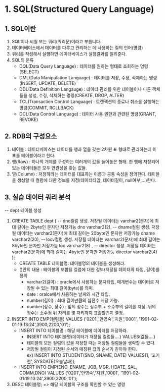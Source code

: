 # 1. SQL(Structured Query Language)
## 1. SQL이란
1. SQL이나 씨퀄 또는 쿼리(쿼리문)이라고 부릅니다.
2. 데이터베이스에서 데이터를 다루고 관리하는 데 사용하는 질의 언어(명령)
3. 쿼리를 작성해서 실행하면 데이터베이스가 실행결과를 알려준다.
4. SQL의 분류
    - DQL(Data Query Language) : 데이터를 원하는 형태로 조회하는 명령(SELECT)
    - DML(Data Manipulation Language) : 데이터를 저장, 수정, 삭제하는 명령(INSERT, UPDATE, DELETE)
    - DDL(Data Definition Langauge) : 데이터 관리를 위한 테이블이나 다른 객체들을 생성, 수정, 삭제하는 명령(CREATE, DROP, ALTER)
    - TCL(Transaction Control Language) : 트랜잭션의 종료나 취소를 실행하는 명령(COMMIT, ROLLBACK)
    - DCL(Data Control Language) : 데이터 사용 권한과 관련된 명령(GRANT, REVOKE)

## 2. RDB의 구성요소
1. 테이블 : 데이터베이스는 데이터를 행과 열을 갖는 2차원 표 형태로 관리하는데 이 표를 테이블이라고 한다.
2. 행(Row) : 하나의 개체를 구성하는 여러개의 값을 늘어놓은 형태. 한 행에 저장되어 있는 데이터들은 모두 연관성을 갖는 값들.
3. 열(Column) : 저장하려는 데이터를 대표하는 이름과 공통 속성을 정의한다. 테이블을 생성할 때 컬럼에 대한 정보를 지정(데이터타입, 데이터길이, null여부,...)한다.

## 3. 실습 데이터 쿼리 분석
-- dept 테이블 생성
1. CREATE TABLE dept (
        -- dno컬럼 생성. 저장될 데이터는 varchar2(문자)에 최대 길이는 2byte인 문자만 저장가능
        dno varchar2(2),
        -- dname컬럼 생성. 저장될 데이터는 varchar2(문자)에 최대 길이는 20byte인 문자만 저장가능
        dname varchar2(20),
        -- locv컬럼 생성. 저장될 데이터는 varchar2(문자)에 최대 길이는 8byte인 문자만 저장가능
        loc varchar2(8) ,
        -- director 생성. 저장될 데이터는 varchar2(문자)에 최대 길이는 4byte인 문자만 저장가능
        director varchar2(4)
   );
   - CREATE TABLE 테이블명: 테이블명의 테이블을 생성해라.
   - ()안의 내용 : 테이블의 포함될 컬럼에 대한 정보(저장될 데이터의 타입, 길이)를 정의
        - varchar2(길이) : oracle에서 사용하는 문자타입, 매개변수는 데이터로 저장될 수 있는 최대 길이(byte)를 의미.
        - date : oralce에서 사용하는 날짜와 시간 타입.
        - number(길이) : 최대 길이만큼의 십진수 저장 가능.
        - number(정수, 정수) : 앞의 정수는 정수부 + 소수부의 길이를 지정. 뒤의 정수는 소수점 뒤 자리를 몇 자리까지 표출할건지 결정.
2. INSERT INTO EMP(컬럼들) VALUES  ('0201','안영숙','지원','0001', '1991-02-01:19:13:24',3900,2200,'01');
   - INSERT INTO 테이블명 : 해당 테이블에 데이터를 저장하라.
        - INSERT INTO 테이블명(데이터가 저장될 컬럼들....) 
          VALUES(값들....)
        - 테이블의 모든 컬럼의 값을 저장할 때는 저장될 컬럼들을 생략할 수 있다.
        - 저장될 컬럼이 지정된 순서와 매칭된 값의 순서가 같아야 한다.  
        ex) INSERT INTO STUDENT(SNO, SNAME, DATE) VALUES(1, '고기천', SYSDATE(오늘날짜));
    - INSERT INTO EMP(ENO, ENAME, JOB, MGR, HDATE, SAL, COMM,DNO) VALUES  ('0201','안영숙','지원','0001', '1991-02-01:19:13:24',3900,2200,'01');
3. DESC 테이블명; => 해당 테이블의 구조를 확인할 수 있는 명령